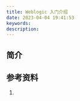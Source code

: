 ```yaml
---
title: Weblogic 入门介绍
date: 2023-04-04 19:41:53
keywords:
description:
---
```


## 简介

## 参考资料

1. []()
